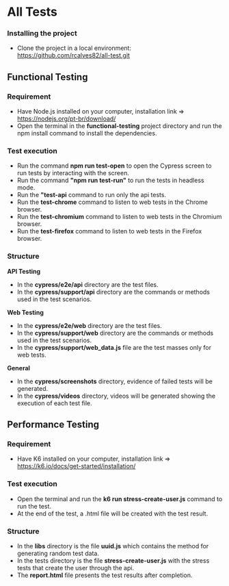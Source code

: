 # All Tests

### Installing the project
- Clone the project in a local environment: https://github.com/rcalves82/all-test.git

## Functional Testing

### Requirement 
- Have Node.js installed on your computer, installation link => https://nodejs.org/pt-br/download/
- Open the terminal in the **functional-testing** project directory and run the npm install command to install the dependencies.

### Test execution
- Run the command **npm run test-open** to open the Cypress screen to run tests by interacting with the screen.
- Run the command **"npm run test-run"** to run the tests in headless mode.
- Run the **"test-api** command to run only the api tests.
- Run the **test-chrome** command to listen to web tests in the Chrome browser.
- Run the **test-chromium** command to listen to web tests in the Chromium browser.
- Run the **test-firefox** command to listen to web tests in the Firefox browser.

### Structure

**API Testing**
- In the **cypress/e2e/api** directory are the test files.
- In the **cypress/support/api** directory are the commands or methods used in the test scenarios.

**Web Testing**
- In the **cypress/e2e/web** directory are the test files.
- In the **cypress/support/web** directory are the commands or methods used in the test scenarios.
- In the **cypress/support/web_data.js** file are the test masses only for web tests.

**General**
- In the **cypress/screenshots** directory, evidence of failed tests will be generated.
- In the **cypress/videos** directory, videos will be generated showing the execution of each test file.

## Performance Testing

### Requirement 
- Have K6 installed on your computer, installation link => https://k6.io/docs/get-started/installation/

### Test execution

- Open the terminal and run the **k6 run stress-create-user.js** command to run the test.
- At the end of the test, a .html file will be created with the test result.

### Structure
- In the **libs** directory is the file **uuid.js** which contains the method for generating random test data.
- In the tests directory is the file **stress-create-user.js** with the stress tests that create the user through the api.
- The **report.html** file presents the test results after completion.
